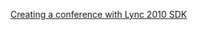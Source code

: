[Creating a conference with Lync 2010 SDK](http://stackoverflow.com/questions/10494485/creating-a-conference-with-lync-2010-sdk)